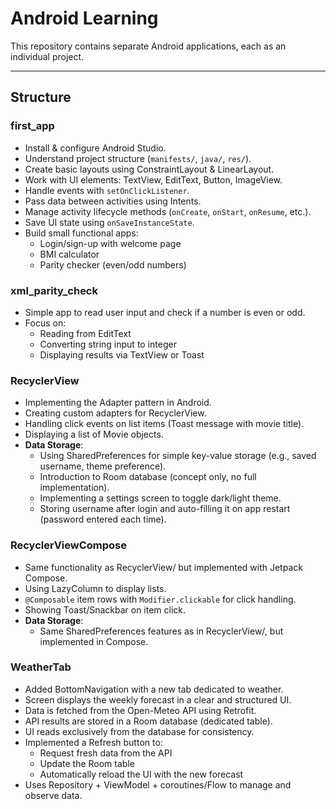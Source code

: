 # Android Learning

This repository contains separate Android applications, each as an individual project.  

---

## Structure

### first_app
- Install & configure Android Studio.
- Understand project structure (`manifests/`, `java/`, `res/`).
- Create basic layouts using ConstraintLayout & LinearLayout.
- Work with UI elements: TextView, EditText, Button, ImageView.
- Handle events with `setOnClickListener`.
- Pass data between activities using Intents.
- Manage activity lifecycle methods (`onCreate`, `onStart`, `onResume`, etc.).
- Save UI state using `onSaveInstanceState`.
- Build small functional apps:  
  - Login/sign-up with welcome page  
  - BMI calculator  
  - Parity checker (even/odd numbers)

### xml_parity_check
- Simple app to read user input and check if a number is even or odd.
- Focus on:
  - Reading from EditText
  - Converting string input to integer
  - Displaying results via TextView or Toast

### RecyclerView
- Implementing the Adapter pattern in Android.
- Creating custom adapters for RecyclerView.
- Handling click events on list items (Toast message with movie title).
- Displaying a list of Movie objects.
- **Data Storage**:
  - Using SharedPreferences for simple key-value storage (e.g., saved username, theme preference).
  - Introduction to Room database (concept only, no full implementation).
  - Implementing a settings screen to toggle dark/light theme.
  - Storing username after login and auto-filling it on app restart (password entered each time).

### RecyclerViewCompose
- Same functionality as RecyclerView/ but implemented with Jetpack Compose.
- Using LazyColumn to display lists.
- `@Composable` item rows with `Modifier.clickable` for click handling.
- Showing Toast/Snackbar on item click.
- **Data Storage**:
  - Same SharedPreferences features as in RecyclerView/, but implemented in Compose.
    
### WeatherTab
- Added BottomNavigation with a new tab dedicated to weather.
- Screen displays the weekly forecast in a clear and structured UI.
- Data is fetched from the Open-Meteo API using Retrofit.
- API results are stored in a Room database (dedicated table).
- UI reads exclusively from the database for consistency.
- Implemented a Refresh button to:
  - Request fresh data from the API
  - Update the Room table
  - Automatically reload the UI with the new forecast
- Uses Repository + ViewModel + coroutines/Flow to manage and observe data.

  
